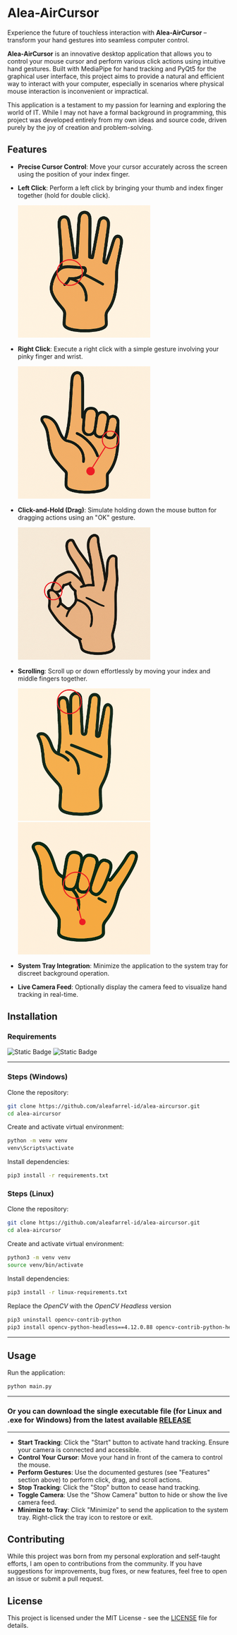 # Alea-AirCursor

Experience the future of touchless interaction with **Alea-AirCursor** – transform your hand gestures into seamless computer control.

**Alea-AirCursor** is an innovative desktop application that allows you to control your mouse cursor and perform various click actions using intuitive hand gestures. Built with MediaPipe for hand tracking and PyQt5 for the graphical user interface, this project aims to provide a natural and efficient way to interact with your computer, especially in scenarios where physical mouse interaction is inconvenient or impractical.

This application is a testament to my passion for learning and exploring the world of IT. While I may not have a formal background in programming, this project was developed entirely from my own ideas and source code, driven purely by the joy of creation and problem-solving.

## Features

- **Precise Cursor Control**: Move your cursor accurately across the screen using the position of your index finger.  

- **Left Click**: Perform a left click by bringing your thumb and index finger together (hold for double click).

  <img src="pictures/left-click-gesture.png" width="300" alt="Left click gesture">

- **Right Click**: Execute a right click with a simple gesture involving your pinky finger and wrist.  

  <img src="pictures/right-click-gesture.png" width="300" alt="Right click gesture">

- **Click-and-Hold (Drag)**: Simulate holding down the mouse button for dragging actions using an "OK" gesture.  

  <img src="pictures/ok-gesture.png" width="300" alt="Click and hold gesture">

- **Scrolling**: Scroll up or down effortlessly by moving your index and middle fingers together.  

  <img src="pictures/scroll-up-gesture.png" width="300" alt="Scroll up gesture">

  <img src="pictures/scroll-down-gesture.png" width="300" alt="Scroll down gesture"> 

- **System Tray Integration**: Minimize the application to the system tray for discreet background operation.

- **Live Camera Feed**: Optionally display the camera feed to visualize hand tracking in real-time.

## Installation

### Requirements

![Static Badge](https://img.shields.io/badge/Python-v3.12.10-blue)
![Static Badge](https://img.shields.io/badge/Pip3-python%20package%20manager-green)

---

### Steps (Windows)

Clone the repository:

```bash
git clone https://github.com/aleafarrel-id/alea-aircursor.git
cd alea-aircursor
````

Create and activate virtual environment:

```bash
python -m venv venv
venv\Scripts\activate
```

Install dependencies:

```bash
pip3 install -r requirements.txt
```

### Steps (Linux)

Clone the repository:

```bash
git clone https://github.com/aleafarrel-id/alea-aircursor.git
cd alea-aircursor
````

Create and activate virtual environment:

```bash
python3 -m venv venv
source venv/bin/activate
```

Install dependencies:

```bash
pip3 install -r linux-requirements.txt
```

Replace the *OpenCV* with the *OpenCV Headless* version

```bash
pip3 uninstall opencv-contrib-python
pip3 install opencv-python-headless==4.12.0.88 opencv-contrib-python-headless==4.12.0.88
```

---

## Usage

Run the application:

```bash
python main.py
```
---

### Or you can download the single executable file (for Linux and .exe for Windows) from the latest available [RELEASE](https://github.com/aleafarrel-id/alea-aircursor/releases/)

---

* **Start Tracking**: Click the "Start" button to activate hand tracking. Ensure your camera is connected and accessible.
* **Control Your Cursor**: Move your hand in front of the camera to control the mouse.
* **Perform Gestures**: Use the documented gestures (see "Features" section above) to perform click, drag, and scroll actions.
* **Stop Tracking**: Click the "Stop" button to cease hand tracking.
* **Toggle Camera**: Use the "Show Camera" button to hide or show the live camera feed.
* **Minimize to Tray**: Click "Minimize" to send the application to the system tray. Right-click the tray icon to restore or exit.

## Contributing

While this project was born from my personal exploration and self-taught efforts, I am open to contributions from the community. If you have suggestions for improvements, bug fixes, or new features, feel free to open an issue or submit a pull request.

## License

This project is licensed under the MIT License - see the [LICENSE](LICENSE) file for details.
